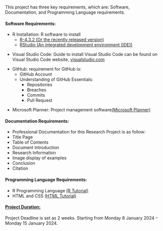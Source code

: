 <!-- Starting Reqiurement Documentation -->
<!DOCTYPE html>
<html lang="en">
<head>
    <meta charset="UTF-8">
    <meta name="viewport" content="width=device-width, initial-scale=1.0">
    <title>Project Requirement</title>
</head>

<!--Adding Content to Page-->
<body>
    <p>This project has three key requirements, which are: Software, Documentation, and Programming Language requirements.</p>

<h4>Software Requirements:</h4>
    <ul>
    <li>R Installation: R software to install
        <ul>
            <li><a href="https://cran.r-project.org/bin/windows/base/">R-4.3.2 (Or the recently released version)</a></li>
            <li><a href="https://posit.co/download/rstudio-desktop/">RStudio (An integrated development environment (IDE))</a></li>
        </ul>
    </li>
    </ul>

<ul>
    <li style ="margin-top: 10px">Visual Studio Code: Guide to install Visual Studio Code can be found on Visual Studio Code website, <a href="https://code.visualstudio.com/docs/setup/windows">visualstudio.com</a>
    </li>
</ul>

<ul>
    <li style ="margin-top: 10px">GitHub: requirement for GitHub is:  
        <ul>
           <li>GitHub Account</li>
           <li>Understanding of GitHub Essentials:
                <ul>
                    <li>Repositories</li>
                    <li>Breaches</li>
                    <li>Commits</li>
                    <li>Pull Request</li>
                </ul>
            </li>
        </ul>
   </li>
</ul>

<ul>
    <li style ="margin-top: 10px">Microsoft Planner: Project management software<a href="https://www.youtube.com/watch?v=nn0S9KPbN84&t=15s">(Microsoft Planner)</a></li>
</ul>

<h4>Documentation Requirements:</h4>
<ul>
    <li>Professional Documentation for this Research Project is as follow:
        <li>Title Page</li>
        <li>Table of Contents</li>
        <li>Document Introduction</li>
        <li>Research Information</li>
        <li>Image display of examples</li>
        <li>Conclusion</li>
        <li>Citation</li>
    </li>
</ul>

<h4>Programming Language Requirements:</h4>
<ul>
    <li>R Programming Language <a href="https://www.w3schools.com/r/default.asp">(R Tutorial)</a></li>
     <li>HTML and CSS <a href="https://www.w3schools.com/html/default.asp">(HTML Tutorial)</a></li>
</ul>

<h4><b><u>Project Duration:</u></b></h4>
<p>Project Deadline is set as 2 weeks. Starting from Monday 8 January 2024 – Monday 15 January 2024.</p>
</body>
</html>